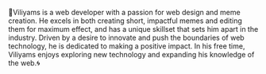 🌟Viliyams is a web developer with a passion for web design and meme creation. He excels in both creating short, impactful memes and editing them for maximum effect, and has a unique skillset that sets him apart in the industry. Driven by a desire to innovate and push the boundaries of web technology, he is dedicated to making a positive impact. In his free time, Viliyams enjoys exploring new technology and expanding his knowledge of the web.🌀
